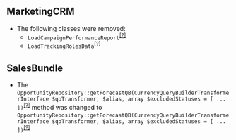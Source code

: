 MarketingCRM
------------
* The following classes were removed:
   - `LoadCampaignPerformanceReport`<sup>[[?]](https://github.com/oroinc/crm/tree/4.2.0-alpha.1/src/Oro/Bridge/MarketingCRM/Migrations/Data/ORM/LoadCampaignPerformanceReport.php#L14 "Oro\Bridge\MarketingCRM\Migrations\Migrations\Data\ORM\LoadCampaignPerformanceReport")</sup>
   - `LoadTrackingRolesData`<sup>[[?]](https://github.com/oroinc/crm/tree/4.2.0-alpha.1/src/Oro/Bridge/MarketingCRM/Migrations/Data/ORM/LoadTrackingRolesData.php#L16 "Oro\Bridge\MarketingCRM\Migrations\Migrations\Data\ORM\LoadTrackingRolesData")</sup>

SalesBundle
-----------
* The `OpportunityRepository::getForecastQB(CurrencyQueryBuilderTransformerInterface $qbTransformer, $alias, array $excludedStatuses = [ ... ])`<sup>[[?]](https://github.com/oroinc/crm/tree/4.2.0-alpha.1/src/Oro/Bundle/SalesBundle/Entity/Repository/OpportunityRepository.php#L212 "Oro\Bundle\SalesBundle\Entity\Repository\OpportunityRepository")</sup> method was changed to `OpportunityRepository::getForecastQB(CurrencyQueryBuilderTransformerInterface $qbTransformer, $alias, array $excludedStatuses = [ ... ])`<sup>[[?]](https://github.com/oroinc/crm/tree/4.1.0-alpha.2/src/Oro/Bundle/SalesBundle/Entity/Repository/OpportunityRepository.php#L213 "Oro\Bundle\SalesBundle\Entity\Repository\OpportunityRepository")</sup>

